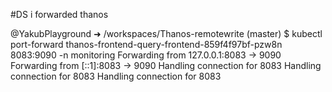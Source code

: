 
#DS i forwarded thanos 

@YakubPlayground ➜ /workspaces/Thanos-remotewrite (master) $ kubectl port-forward thanos-frontend-query-frontend-859f4f97bf-pzw8n  8083:9090 -n monitoring
Forwarding from 127.0.0.1:8083 -> 9090
Forwarding from [::1]:8083 -> 9090
Handling connection for 8083
Handling connection for 8083
Handling connection for 8083